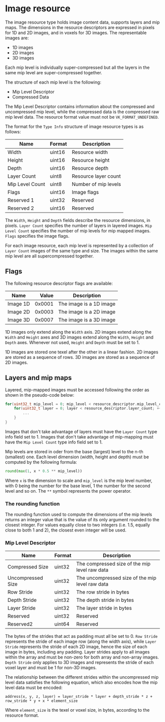 # Image resource

The image resource type holds image content data, supports layers and mip maps. The dimensions in the resource descriptors are expressed in pixels for 1D and 2D images, and in voxels for 3D images. The representable images are:

* 1D images
* 2D images
* 3D images

Each mip level is individually super-compressed but all the layers in the same mip level are super-compressed together.

The structure of each mip level is the following:

* Mip Level Descriptor
* Compressed Data

The Mip Level Descriptor contains information about the compressed and uncompressed mip level, while the compressed data is the compressed raw mip level data. The resource format value must not be `VK_FORMAT_UNDEFINED`.

The format for the `Type Info` structure of image resource types is as follows:

Name                   | Format     | Description
-----------------------|------------|-----------------------------
Width                  | uint16     | Resource width
Height                 | uint16     | Resource height
Depth                  | uint16     | Resource depth
Layer Count            | uint8      | Resource layer count
Mip Level Count        | uint8      | Number of mip levels
Flags                  | uint16     | Image flags
Reserved 1             | uint32     | Reserved
Reserved 2             | uint16     | Reserved

The `Width`, `Height` and `Depth` fields describe the resource dimensions, in pixels.
`Layer Count` specifies the number of layers in layered images.
`Mip Level Count` specifies the number of mip levels for mip mapped images.
`Flags` specifies the image flags.

For each image resource, each mip level is represented by a collection of `Layer Count` images of the same type and size. The images within the same mip level are all supercompressed together.

## Flags

The following resource descriptor flags are available:

Name           | Value     | Description
---------------|----------:|------------------------------------------
Image 1D       | 0x0001    | The image is a 1D image
Image 2D       | 0x0003    | The image is a 2D image
Image 3D       | 0x0007    | The image is a 3D image

1D images only extend along the `Width` axis. 2D images extend along the `Width` and `Height` axes and 3D images extend along the `Width`, `Height` and `Depth` axes. Whenever not used, `Height` and `Depth` must be set to 1.

1D images are stored one texel after the other in a linear fashion. 2D images are stored as a sequence of rows. 3D images are stored as a sequence of 2D images.

## Layers and mip maps

Layered, mip-mapped images must be accessed following the order as shown in the pseudo-code below:

```C
for(uint32_t mip_level = 0; mip_level < resource_descriptor.mip_level_count; ++mip_level) {
    for(uint32_t layer = 0; layer < resource_descriptor.layer_count; ++layer) {
        ...
    }
}
```

Images that don't take advantage of layers must have the `Layer Count` type info field set to 1.
Images that don't take advantage of mip-mapping must have the `Mip Level Count` type info field set to 1.

Mip levels are stored in oder from the base (largest) level to the n-th (smallest) one. Each level dimension (width, height and depth) must be computed by the following formula:

```python
round(max(1, x * 0.5 ** mip_level))
```

Where `x` is the dimension to scale and `mip_level` is the mip level number, with 0 being the number for the base level, 1 the number for the second level and so on. The `**` symbol represents the power operator.

### The rounding function

The rounding function used to compute the dimensions of the mip levels returns an integer value that is the value of its only argument rounded to the closest integer. For values equally close to two integers (i.e. 1.5, equally close to both 1 and 2), the closest even integer will be used.

### Mip Level Descriptor

Name                   | Format  | Description
-----------------------|---------|-----------------------------
Compressed Size        | uint32  | The compressed size of the mip level raw data
Uncompressed Size      | uint32  | The uncompressed size of the mip level raw data
Row Stride             | uint32  | The row stride in bytes
Depth Stride           | uint32  | The depth stride in bytes
Layer Stride           | uint32  | The layer stride in bytes
Reserved               | uint32  | Reserved
Reserved2              | uint64  | Reserved

The bytes of the strides that act as padding must all be set to 0. `Row Stride` represents the stride of each image row (along the width axis), while `Layer Stride` represents the stride of each 2D image, hence the size of each image in bytes, including any padding. Layer strides apply to all images within the array and must be non-zero for both array and non-array images. `Depth Stride` only applies to 3D images and represents the stride of each voxel layer and must be 1 for non-3D images.

The relationship between the different strides within the uncompressed mip level data satisfies the following equation, which also encodes how the mip level data must be encoded:

```
address(x, y, z, layer) = layer_stride * layer + depth_stride * z + row_stride * y + x * element_size
```

Where `element_size` is the texel or voxel size, in bytes, according to the resource format.
